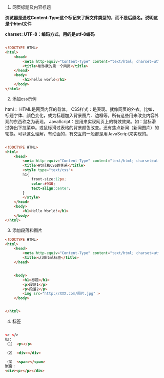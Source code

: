 1. 网页标题及内容标题

**浏览器是通过Content-Type这个标记来了解文件类型的，而不是后缀名。说明这是个html文件**

**charset=UTF-8：编码方式，用的是utf-8编码**

```html

<!DOCTYPE HTML>
<html>
    <head>
        <meta http-equiv="Content-Type" content="text/html; charset=utf-8">
        <title>制作我的第一个网页</title>
    </head>
    <body>
        <h1>hello world</h1>
    </body>
</html>

```

2. 添加css示例

html： HTML是网页内容的载体。
CSS样式：是表现。就像网页的外衣。比如，标题字体、颜色变化，或为标题加入背景图片、边框等。所有这些用来改变内容外观的东西称之为表现。
JavaScript：是用来实现网页上的特效效果。如：鼠标滑过弹出下拉菜单。或鼠标滑过表格的背景颜色改变。还有焦点新闻（新闻图片）的轮换。可以这么理解，有动画的，有交互的一般都是用JavaScript来实现的。
```html

<!DOCTYPE HTML>
<html>
    <head>
        <meta http-equiv="Content-Type" content="text/html; charset=utf-8">
        <title>Html和CSS的关系</title>
        <style type="text/css">
        h1{
            front-size:12px;
            color:#930;
            text-align:center;
        }
        </style>
    </head>
    <body>
        <h1>Hello World!</h1>
    </body>
</html>
```
3. 添加段落和图片

```html
<!DOCTYPE HTML>
<html>
    <head>
        <meta http-equiv="Content-Type" content="text/html; charset=utf-8">
        <title>认识html标签</title>
    </head>


    <body>
        <h1>标题</h1>
        <p>段落1</p>
        <p>段落2</p>
        <img src="http://XXX.com/图片.jpg" >
    </body>


</html>
```

4. 标签

```html

<> </>
如：
（1） <p></p>

（2） <div></div>

（3） <span></span>
嵌套：
<div><p></p></div>
```
